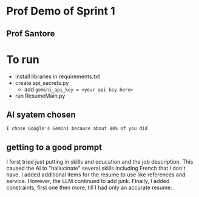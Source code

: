 # Prof Demo of Sprint 1
## Prof Santore

# To run

* install libraries in requirements.txt
* create api_secrets.py
  * add `gemini_api_key = <your api key here>`
* run ResumeMain.py


## AI syatem chosen
    I chose Google's Gemini because about 80% of you did

## getting to a good prompt
  I forst tried just putting in skills and education and the job description. This caused the AI to 
  "hallucinate" several skills including French that I don't have.
  I added additional items for the resume to use like references and service. However, the LLM continued
  to add junk. Finally, I added constraints, first one then more, till I had only an accurate resume.